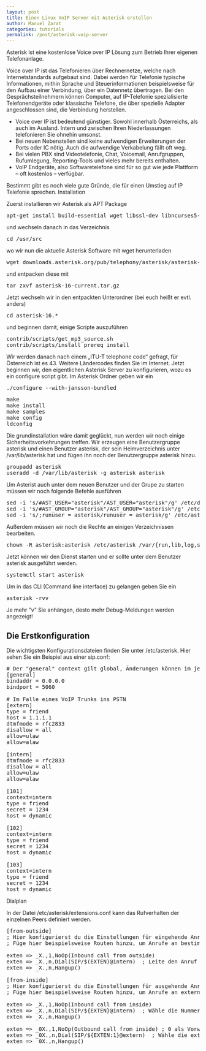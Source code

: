 ```yaml
---
layout: post
title: Einen Linux VoIP Server mit Asterisk erstellen
author: Manuel Zarat
categories: tutorials
permalink: /post/asterisk-voip-server
---
```


Asterisk ist eine kostenlose Voice over IP Lösung zum Betrieb Ihrer eigenen Telefonanlage.

<!--excerpt_separator-->

Voice over IP ist das Telefonieren über Rechnernetze, welche nach Internetstandards aufgebaut sind. Dabei werden für Telefonie typische Informationen, mithin Sprache und Steuerinformationen beispielsweise für den Aufbau einer Verbindung, über ein Datennetz übertragen. Bei den Gesprächsteilnehmern können Computer, auf IP-Telefonie spezialisierte Telefonendgeräte oder klassische Telefone, die über spezielle Adapter angeschlossen sind, die Verbindung herstellen.

- Voice over IP ist bedeutend günstiger. Sowohl innerhalb Österreichs, als auch im Ausland. Intern und zwischen Ihren Niederlassungen telefonieren Sie ohnehin umsonst.
- Bei neuen Nebenstellen sind keine aufwendigen Erweiterungen der Ports oder IC nötig. Auch die aufwendige Verkabelung fällt oft weg.
- Bei vielen PBX sind Videotelefonie, Chat, Voicemail, Anrufgruppen, Rufumlegung, Reporting-Tools und vieles mehr bereits enthalten.
- VoIP Endgeräte, also Softwaretelefone sind für so gut wie jede Plattform – oft kostenlos – verfügbar.

Bestimmt gibt es noch viele gute Gründe, die für einen Umstieg auf IP Telefonie sprechen.
Installation

Zuerst installieren wir Asterisk als APT Package

<pre>
apt-get install build-essential wget libssl-dev libncurses5-dev libnewt-dev libxml2-dev linux-headers-$(uname -r) libsqlite3-dev uuid-dev git subversion
</pre>

und wechseln danach in das Verzeichnis

<pre>
cd /usr/src
</pre>

wo wir nun die aktuelle Asterisk Software mit wget herunterladen

<pre>
wget downloads.asterisk.org/pub/telephony/asterisk/asterisk-16-current.tar.gz
</pre>

und entpacken diese mit

<pre>
tar zxvf asterisk-16-current.tar.gz
</pre>

Jetzt wechseln wir in den entpackten Unterordner (bei euch heißt er evtl. anders)

<pre>
cd asterisk-16.*
</pre>

und beginnen damit, einige Scripte auszuführen

<pre>
contrib/scripts/get_mp3_source.sh
contrib/scripts/install_prereq install
</pre>

Wir werden danach nach einem „ITU-T telephone code“ gefragt, für Österreich ist es 43. Weitere Ländercodes finden Sie im Internet. Jetzt beginnen wir, den eigentlichen Asterisk Server zu konfigurieren, wozu es ein configure script gibt. Im Asterisk Ordner geben wir ein

<pre>
./configure --with-jansson-bundled
</pre>

<pre>
make
make install
make samples
make config
ldconfig
</pre>

Die grundinstallation wäre damit geglückt, nun werden wir noch einige Sicherheitsvorkehrungen treffen. Wir erzeugen eine Benutzergruppe asterisk und einen Benutzer asterisk, der sein Heimverzeichnis unter /var/lib/asterisk hat und fügen ihn noch der Benutzergruppe asterisk hinzu.

<pre>
groupadd asterisk
useradd -d /var/lib/asterisk -g asterisk asterisk
</pre>

Um Asterist auch unter dem neuen Benutzer und der Grupe zu starten müssen wir noch folgende Befehle ausführen

<pre>
sed -i 's/#AST_USER="asterisk"/AST_USER="asterisk"/g' /etc/default/asterisk
sed -i 's/#AST_GROUP="asterisk"/AST_GROUP="asterisk"/g' /etc/default/asterisk
sed -i 's/;runuser = asterisk/runuser = asterisk/g' /etc/asterisk/asterisk.conf
</pre>

Außerdem müssen wir noch die Rechte an einigen Verzeichnissen bearbeiten.

<pre>
chown -R asterisk:asterisk /etc/asterisk /var/{run,lib,log,spool}/asterisk /usr/lib/asterisk
</pre>

Jetzt können wir den Dienst starten und er sollte unter dem Benutzer asterisk ausgeführt werden.

<pre>
systemctl start asterisk
</pre>

Um in das CLI (Command line interface) zu gelangen geben Sie ein

<pre>
asterisk -rvv
</pre>

Je mehr "v" Sie anhängen, desto mehr Debug-Meldungen werden angezeigt!


<h2>Die Erstkonfiguration</h2>

Die wichtigsten Konfigurationsdateien finden Sie unter /etc/asterisk. Hier sehen Sie ein Beispiel aus einer sip.conf:

<pre># Der "general" context gilt global, Änderungen können im jeweiligen Sub Context vorgenommen werden.
[general]
bindaddr = 0.0.0.0
bindport = 5060

# Im Falle eines VoIP Trunks ins PSTN
[extern]
type = friend
host = 1.1.1.1
dtmfmode = rfc2833
disallow = all
allow=ulaw
allow=alaw

[intern]
dtmfmode = rfc2833
disallow = all
allow=ulaw
allow=alaw

[101]
context=intern
type = friend
secret = 1234
host = dynamic

[102]
context=intern
type = friend
secret = 1234
host = dynamic

[103]
context=intern
type = friend
secret = 1234
host = dynamic</pre>

Dialplan

In der Datei /etc/asterisk/extensions.conf kann das Rufverhalten der einzelnen Peers definiert werden. 

<pre>
[from-outside]
; Hier konfigurierst du die Einstellungen für eingehende Anrufe von einem Trunk oder einer externen Quelle.
; Füge hier beispielsweise Routen hinzu, um Anrufe an bestimmte interne Erweiterungen weiterzuleiten.

exten => _X.,1,NoOp(Inbound call from outside)
exten => _X.,n,Dial(SIP/$(EXTEN)@intern)  ; Leite den Anruf an die interne Erweiterung weiter
exten => _X.,n,Hangup()

[from-inside]
; Hier konfigurierst du die Einstellungen für ausgehende Anrufe von internen Erweiterungen.
; Füge hier beispielsweise Routen hinzu, um Anrufe an externe Nummern oder Trunks weiterzuleiten.

exten => _X.,1,NoOp(Inbound call from inside)
exten => _X.,n,Dial(SIP/${EXTEN}@intern)  ; Wähle die Nummer über den Trunk "intern" (in sip.conf)
exten => _X.,n,Hangup()

exten => _0X.,1,NoOp(Outbound call from inside) ; 0 als Vorwahl für externe Anrufe
exten => _0X.,n,Dial(SIP/${EXTEN:1}@extern)  ; Wähle die externe Nummer über den Trunk "extern" (in sip.conf)
exten => _0X.,n,Hangup()
</pre>
